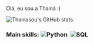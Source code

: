 Olá, eu sou a Thainá :)

![Thainasou's GitHub stats](https://github-readme-stats.vercel.app/api?username=Thainasou&show_icons=true&theme=transparent)

### Main skills: ![Python](https://img.shields.io/badge/Python-3776AB?style=for-the-badge&logo=python&logoColor=white)&nbsp; ![SQL](https://img.shields.io/badge/-SQL-0D1117?style=for-the-badge&logo=sql&labelColor=0D1117)&nbsp;
